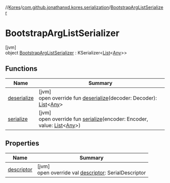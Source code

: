 //[Kores](../../../index.md)/[com.github.jonathanxd.kores.serialization](../index.md)/[BootstrapArgListSerializer](index.md)

# BootstrapArgListSerializer

[jvm]\
object [BootstrapArgListSerializer](index.md) : KSerializer<[List](https://kotlinlang.org/api/latest/jvm/stdlib/kotlin.collections/-list/index.html)<[Any](https://kotlinlang.org/api/latest/jvm/stdlib/kotlin/-any/index.html)>>

## Functions

| Name | Summary |
|---|---|
| [deserialize](deserialize.md) | [jvm]<br>open override fun [deserialize](deserialize.md)(decoder: Decoder): [List](https://kotlinlang.org/api/latest/jvm/stdlib/kotlin.collections/-list/index.html)<[Any](https://kotlinlang.org/api/latest/jvm/stdlib/kotlin/-any/index.html)> |
| [serialize](serialize.md) | [jvm]<br>open override fun [serialize](serialize.md)(encoder: Encoder, value: [List](https://kotlinlang.org/api/latest/jvm/stdlib/kotlin.collections/-list/index.html)<[Any](https://kotlinlang.org/api/latest/jvm/stdlib/kotlin/-any/index.html)>) |

## Properties

| Name | Summary |
|---|---|
| [descriptor](descriptor.md) | [jvm]<br>open override val [descriptor](descriptor.md): SerialDescriptor |
